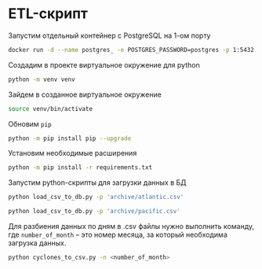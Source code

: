 # ETL-скрипт

Запустим отдельный контейнер с PostgreSQL на 1-ом порту
```bash
docker run -d --name postgres_ -e POSTGRES_PASSWORD=postgres -p 1:5432 postgres 
```

Создадим в проекте виртуальное окружение для python 
```bash
python -m venv venv
```

Зайдем в созданное виртуальное окружение 
```bash
source venv/bin/activate
```

Обновим `pip`
```bash
python -m pip install pip --upgrade
```

Установим необходимые расширения
```bash
python -m pip install -r requirements.txt
```

Запустим python-скрипты для загрузки данных в БД
```bash
python load_csv_to_db.py -p 'archive/atlantic.csv'
```

```bash
python load_csv_to_db.py -p 'archive/pacific.csv'
```

Для разбиения данных по дням в .csv файлы нужно выполнить команду, где
`number_of_month` – это номер месяца, за который необходима загрузка данных.
```bash
python cyclones_to_csv.py -n <number_of_month> 
```
